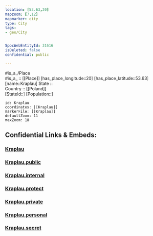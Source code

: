 ```yaml
---
location: [53.63,20] 
mapzoom: [7,12] 
mapmarker: city 
type: City
tags:
- geo/City


SpocWebEntityId: 31616
isDeleted: false
confidential: public

---
```

#is_a_/Place  
#is_a_ :: [[Place]] 
[has_place_longitude::20] 
[has_place_latitude::53.63] 
[name::Kraplau] 
State ::  
Country :: [[Poland]]  
[StateId::] 
[Population::] 



```leaflet
id: Kraplau
coordinates: [[Kraplau]] 
markerFile: [[Kraplau]] 
defaultZoom: 11 
maxZoom: 18
```


## Confidential Links & Embeds: 

### [Kraplau](/_Standards/Earth/Continent/Europe/Europe~East/Poland/Provinces~Poland/Warmian-Masurian/City/Kraplau.md) 

### [Kraplau.public](/_public/Earth/Continent/Europe/Europe~East/Poland/Provinces~Poland/Warmian-Masurian/City/Kraplau.public.md) 

### [Kraplau.internal](/_internal/Earth/Continent/Europe/Europe~East/Poland/Provinces~Poland/Warmian-Masurian/City/Kraplau.internal.md) 

### [Kraplau.protect](/_protect/Earth/Continent/Europe/Europe~East/Poland/Provinces~Poland/Warmian-Masurian/City/Kraplau.protect.md) 

### [Kraplau.private](/_private/Earth/Continent/Europe/Europe~East/Poland/Provinces~Poland/Warmian-Masurian/City/Kraplau.private.md) 

### [Kraplau.personal](/_personal/Earth/Continent/Europe/Europe~East/Poland/Provinces~Poland/Warmian-Masurian/City/Kraplau.personal.md) 

### [Kraplau.secret](/_secret/Earth/Continent/Europe/Europe~East/Poland/Provinces~Poland/Warmian-Masurian/City/Kraplau.secret.md)

